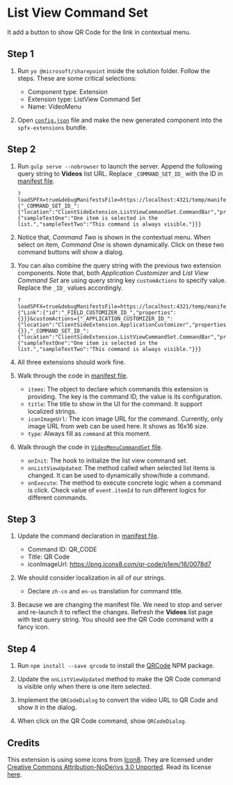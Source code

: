 # List View Command Set

It add a button to show QR Code for the link in contextual menu.

## Step 1

1. Run `yo @microsoft/sharepoint` inside the solution folder. Follow the steps. These are some critical selections:

    - Component type: Extension
    - Extension type: ListView Command Set
    - Name: VideoMenu

2. Open [`config.json`](../../../config/config.json) file and make the new generated component into the `spfx-extensions` bundle.

## Step 2

1. Run `gulp serve --nobrowser` to launch the server. Append the following query string to **Videos** list URL. Replace `_COMMAND_SET_ID_` with the ID in [manifest file](VideoMenuCommandSet.manifest.json).

    ```
    ?loadSPFX=true&debugManifestsFile=https://localhost:4321/temp/manifests.js&customActions={"_COMMAND_SET_ID_":{"location":"ClientSideExtension.ListViewCommandSet.CommandBar","properties":{"sampleTextOne":"One item is selected in the list.","sampleTextTwo":"This command is always visible."}}}
    ```

2. Notice that, *Command Two* is shown in the contextual menu. When select on item, *Command One* is shown dynamically. Click on these two command buttons will show a dialog.

3. You can also combine the query string with the previous two extension components. Note that, both *Application Customizer* and *List View Command Set* are using query string key `customActions` to specify value. Replace the `_ID_` values accordingly.

    ```
    ?loadSPFX=true&debugManifestsFile=https://localhost:4321/temp/manifests.js&fieldCustomizers={"Link":{"id":"_FIELD_CUSTOMIZER_ID_","properties":{}}}&customActions={"_APPLICATION_CUSTOMIZER_ID_":{"location":"ClientSideExtension.ApplicationCustomizer","properties":{}},"_COMMAND_SET_ID_":{"location":"ClientSideExtension.ListViewCommandSet.CommandBar","properties":{"sampleTextOne":"One item is selected in the list.","sampleTextTwo":"This command is always visible."}}}
    ```

4. All three extensions should work fine.

5. Walk through the code in [manifest file](VideoMenuCommandSet.manifest.json).

    - `items`: The object to declare which commands this extension is providing. The key is the command ID, the value is its configuration.
    - `title`: The title to show in the UI for the command. It support localized strings.
    - `iconImageUrl`: The icon image URL for the command. Currently, only image URL from web can be used here. It shows as 16x16 size.
    - `type`: Always fill as `command` at this moment.

6. Walk through the code in [`VideoMenuCommandSet` file](VideoMenuCommandSet.ts).

    - `onInit`: The hook to initialize the list view command set.
    - `onListViewUpdated`: The method called when selected list items is changed. It can be used to dynamically show/hide a command.
    - `onExecute`: The method to execute concrete logic when a command is click. Check value of `event.itemId` to run different logics for different commands.

## Step 3

1. Update the command declaration in [manifest file](VideoMenuCommandSet.manifest.json).

    - Command ID: QR_CODE
    - Title: QR Code
    - iconImageUrl: https://png.icons8.com/qr-code/p1em/16/0078d7

2. We should consider localization in all of our strings.

    - Declare `zh-cn` and `en-us` translation for command title.

3. Because we are changing the manifest file. We need to stop and server and re-launch it to reflect the changes. Refresh the **Videos** list page with test query string. You should see the QR Code command with a fancy icon.

## Step 4

1. Run `npm install --save qrcode` to install the [QRCode](https://www.npmjs.com/package/qrcode) NPM package.

2. Update the `onListViewUpdated` method to make the QR Code command is visible only when there is one item selected.

3. Implement the `QRCodeDialog` to convert the video URL to QR Code and show it in the dialog.

4. When click on the QR Code command, show `QRCodeDialog`.

## Credits

This extension is using some icons from [Icon8](https://icons8.com/). They are licensed under [Creative Commons Attribution-NoDerivs 3.0 Unported](https://creativecommons.org/licenses/by-nd/3.0/). Read its license [here](https://icons8.com/license).

